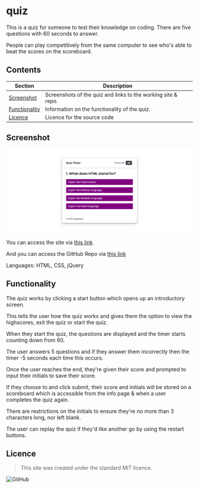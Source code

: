 # quiz
This is a quiz for someone to test their knowledge on coding. There are five questions with 60 seconds to answer.

People can play competitively from the same computer to see who's able to beat the scores on the scoreboard.

## Contents
Section | Description
------------ | -------------
[Screenshot](#screenshot) | Screenshots of the quiz and links to the working site & repo.
[Functionality](#functionality) | Information on the functionality of the quiz.
[Licence](#licence) | Licence for the source code

## Screenshot
![Screenshot of working quiz](Assets/screenshot_of_quiz.PNG)

You can access the site via [this link](https://kvtemadden.github.io/quiz/)

And you can access the GitHub Repo via [this link](https://github.com/kvtemadden/quiz)

Languages: HTML, CSS, jQuery

## Functionality
The quiz works by clicking a start button which opens up an introductory screen.

This tells the user how the quiz works and gives them the option to view the highscores, exit the quiz or start the quiz.

When they start the quiz, the questions are displayed and the timer starts counting down from 60.

The user answers 5 questions and if they answer them incorrectly then the timer -5 seconds each time this occurs.

Once the user reaches the end, they're given their score and prompted to input their initials to save their score.

If they choose to and click submit, their score and initials will be stored on a scoreboard which is accessible from the info page & when a user completes the quiz again.

There are restrictions on the initials to ensure they're no more than 3 characters long, nor left blank.

The user can replay the quiz if they'd like another go by using the restart buttons.

## Licence
> This site was created under the standard MIT licence.

![GitHub](https://img.shields.io/github/license/kvtemadden/portfolio?color=%23203333&label=LICENCED%20AS&style=for-the-badge)
